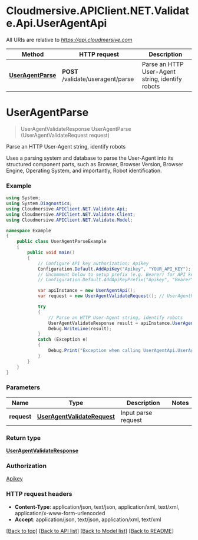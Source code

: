 # Cloudmersive.APIClient.NET.Validate.Api.UserAgentApi

All URIs are relative to *https://api.cloudmersive.com*

Method | HTTP request | Description
------------- | ------------- | -------------
[**UserAgentParse**](UserAgentApi.md#useragentparse) | **POST** /validate/useragent/parse | Parse an HTTP User-Agent string, identify robots


<a name="useragentparse"></a>
# **UserAgentParse**
> UserAgentValidateResponse UserAgentParse (UserAgentValidateRequest request)

Parse an HTTP User-Agent string, identify robots

Uses a parsing system and database to parse the User-Agent into its structured component parts, such as Browser, Browser Version, Browser Engine, Operating System, and importantly, Robot identification.

### Example
```csharp
using System;
using System.Diagnostics;
using Cloudmersive.APIClient.NET.Validate.Api;
using Cloudmersive.APIClient.NET.Validate.Client;
using Cloudmersive.APIClient.NET.Validate.Model;

namespace Example
{
    public class UserAgentParseExample
    {
        public void main()
        {
            // Configure API key authorization: Apikey
            Configuration.Default.AddApiKey("Apikey", "YOUR_API_KEY");
            // Uncomment below to setup prefix (e.g. Bearer) for API key, if needed
            // Configuration.Default.AddApiKeyPrefix("Apikey", "Bearer");

            var apiInstance = new UserAgentApi();
            var request = new UserAgentValidateRequest(); // UserAgentValidateRequest | Input parse request

            try
            {
                // Parse an HTTP User-Agent string, identify robots
                UserAgentValidateResponse result = apiInstance.UserAgentParse(request);
                Debug.WriteLine(result);
            }
            catch (Exception e)
            {
                Debug.Print("Exception when calling UserAgentApi.UserAgentParse: " + e.Message );
            }
        }
    }
}
```

### Parameters

Name | Type | Description  | Notes
------------- | ------------- | ------------- | -------------
 **request** | [**UserAgentValidateRequest**](UserAgentValidateRequest.md)| Input parse request | 

### Return type

[**UserAgentValidateResponse**](UserAgentValidateResponse.md)

### Authorization

[Apikey](../README.md#Apikey)

### HTTP request headers

 - **Content-Type**: application/json, text/json, application/xml, text/xml, application/x-www-form-urlencoded
 - **Accept**: application/json, text/json, application/xml, text/xml

[[Back to top]](#) [[Back to API list]](../README.md#documentation-for-api-endpoints) [[Back to Model list]](../README.md#documentation-for-models) [[Back to README]](../README.md)

